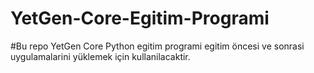 # YetGen-Core-Egitim-Programi
#Bu repo YetGen Core Python egitim programi egitim öncesi ve sonrasi uygulamalarini yüklemek için kullanilacaktir.

